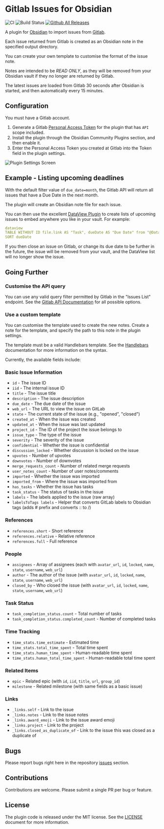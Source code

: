 Gitlab Issues for Obsidian
====

![CI](https://github.com/benr77/obsidian-gitlab-issues/actions/workflows/ci.yml/badge.svg)
![Build Status](https://github.com/benr77/obsidian-gitlab-issues/actions/workflows/releases.yml/badge.svg)
[![Github All Releases](https://img.shields.io/github/downloads/benr77/obsidian-gitlab-issues/total.svg)]()

A plugin for [Obsidian](https://obsidian.md/) to import issues from [Gitlab](https://gitlab.com/).

Each issue returned from Gitlab is created as an Obsidian note in the specified output directory.

You can create your own template to customise the format of the issue note.

Notes are intended to be *READ ONLY*, as they will be removed from your Obsidian vault if they no longer are 
returned by Gitlab.

The latest issues are loaded from Gitlab 30 seconds after Obsidian is started, and then automatically every 15 minutes.

## Configuration

You must have a Gitlab account.

1) Generate a Gitlab [Personal Access Token](https://gitlab.com/-/profile/personal_access_tokens) for the plugin that 
   has `API` scope included.
2) Install the plugin through the Obsidian Community Plugins section, and then enable it.
3) Enter the Personal Access Token you created at Gitlab into the Token field in the plugin settings.

![Plugin Settings Screen](doc/screenshot/gitlab-issues-config-screen.png)

## Example - Listing upcoming deadlines

With the default filter value of `due_date=month`, the Gitlab API will return all issues that have a Due Date in the 
next month.

The plugin will create an Obsidian note file for each issue.

You can then use the excellent [DataView Plugin](https://github.com/blacksmithgu/obsidian-dataview) to create lists 
of upcoming issues to embed anywhere you like in your vault. For example:

```yaml
dataview
TABLE WITHOUT ID file.link AS "Task", dueDate AS "Due Date" from "@Data/Gitlab Issues"
SORT dueDate
```

If you then close an issue on Gitlab, or change its due date to be further in the future, the issue will be removed 
from your vault, and the DataView list will no longer show the issue.

## Going Further

### Customise the API query
You can use any valid query filter permitted by Gitlab in the "Issues List" endpoint. See the [Gitlab API 
Documentation](https://docs.gitlab.com/ee/api/issues.html#list-issues) for all possible options.

### Use a custom template
You can customise the template used to create the new notes. Create a note for the template, and specify the path 
to this note in the plugin settings.

The template must be a valid Handlebars template. See the [Handlebars](https://handlebarsjs.com/guide/) documentation 
for more information on the syntax.

Currently, the available fields include:

### Basic Issue Information
- `id` - The issue ID
- `iid` - The internal issue ID
- `title` - The issue title
- `description` - The issue description
- `due_date` - The due date of the issue
- `web_url` - The URL to view the issue on GitLab
- `state` - The current state of the issue (e.g., "opened", "closed")
- `created_at` - When the issue was created
- `updated_at` - When the issue was last updated
- `project_id` - The ID of the project the issue belongs to
- `issue_type` - The type of the issue
- `severity` - The severity of the issue
- `confidential` - Whether the issue is confidential
- `discussion_locked` - Whether discussion is locked on the issue
- `upvotes` - Number of upvotes
- `downvotes` - Number of downvotes
- `merge_requests_count` - Number of related merge requests
- `user_notes_count` - Number of user notes/comments
- `imported` - Whether the issue was imported
- `imported_from` - Where the issue was imported from
- `has_tasks` - Whether the issue has tasks
- `task_status` - The status of tasks in the issue
- `labels` - The labels applied to the issue (raw array)
- `labelsToTags labels` - Helper that converts GitLab labels to Obsidian tags (adds # prefix and converts :: to /)

### References
- `references.short` - Short reference
- `references.relative` - Relative reference
- `references.full` - Full reference

### People
- `assignees` - Array of assignees (each with `avatar_url`, `id`, `locked`, `name`, `state`, `username`, `web_url`)
- `author` - The author of the issue (with `avatar_url`, `id`, `locked`, `name`, `state`, `username`, `web_url`)
- `closed_by` - Who closed the issue (with `avatar_url`, `id`, `locked`, `name`, `state`, `username`, `web_url`)

### Task Status
- `task_completion_status.count` - Total number of tasks
- `task_completion_status.completed_count` - Number of completed tasks

### Time Tracking
- `time_stats.time_estimate` - Estimated time
- `time_stats.total_time_spent` - Total time spent
- `time_stats.human_time_spent` - Human-readable time spent
- `time_stats.human_total_time_spent` - Human-readable total time spent

### Related Items
- `epic` - Related epic (with `id`, `iid`, `title`, `url`, `group_id`)
- `milestone` - Related milestone (with same fields as a basic issue)

### Links
- `_links.self` - Link to the issue
- `_links.notes` - Link to the issue notes
- `_links.award_emoji` - Link to the issue award emoji
- `_links.project` - Link to the project
- `_links.closed_as_duplicate_of` - Link to the issue this was closed as a duplicate of

## Bugs

Please report bugs right here in the repository [issues](https://github.com/benr77/obsidian-gitlab-issues/issues) section.

## Contributions

Contributions are welcome. Please submit a single PR per bug or feature.

## License

The plugin code is released under the MIT license. See the [LICENSE](LICENSE.txt) document for more information.
